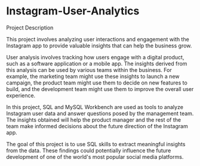 # Instagram-User-Analytics
Project Description

This project involves analyzing user interactions and engagement with the Instagram app to provide valuable insights that can help the business grow.

User analysis involves tracking how users engage with a digital product, such as a software application or a mobile app. The insights derived from this analysis can be used by various teams within the business. For example, the marketing team might use these insights to launch a new campaign, the product team might use them to decide on new features to build, and the development team might use them to improve the overall user experience.

In this project, SQL and MySQL Workbench are used as tools to analyze Instagram user data and answer questions posed by the management team. The insights obtained will help the product manager and the rest of the team make informed decisions about the future direction of the Instagram app.

The goal of this project is to use SQL skills to extract meaningful insights from the data. These findings could potentially influence the future development of one of the world's most popular social media platforms.

